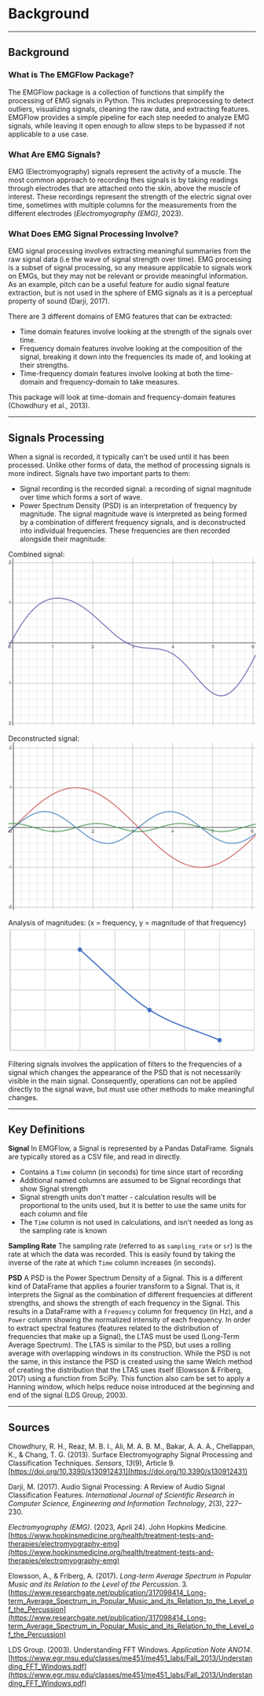 # Background

---

## Background

### What is The EMGFlow Package?

The EMGFlow package is a collection of functions that simplify the processing of EMG signals in Python. This includes preprocessing to detect outliers, visualizing signals, cleaning the raw data, and extracting features. EMGFlow provides a simple pipeline for each step needed to analyze EMG signals, while leaving it open enough to allow steps to be bypassed if not applicable to a use case.

### What Are EMG Signals?

EMG (Electromyography) signals represent the activity of a muscle. The most common approach to recording thes signals is by taking readings through electrodes that are attached onto the skin, above the muscle of interest. These recordings represent the strength of the electric signal over time, sometimes with multiple columns for the measurements from the different electrodes (_Electromyography (EMG)_, 2023).

### What Does EMG Signal Processing Involve?

EMG signal processing involves extracting meaningful summaries from the raw signal data (i.e the wave of signal strength over time). EMG processing is a subset of signal processing, so any measure applicable to signals work on EMGs, but they may not be relevant or provide meaningful information. As an example, pitch can be a useful feature for audio signal feature extraction, but is not used in the sphere of EMG signals as it is a perceptual property of sound (Darji, 2017).

There are 3 different domains of EMG features that can be extracted:
- Time domain features involve looking at the strength of the signals over time. 
- Frequency domain features involve looking at the composition of the signal, breaking it down into the frequencies its made of, and looking at their strengths. 
- Time-frequency domain features involve looking at both the time-domain and frequency-domain to take measures. 

This package will look at time-domain and frequency-domain features (Chowdhury et al., 2013).

---

## Signals Processing

When a signal is recorded, it typically can't be used until it has been processed. Unlike other forms of data, the method of processing signals is more indirect. Signals have two important parts to them:
- Signal recording is the recorded signal: a recording of signal magnitude over time which forms a sort of wave.  
- Power Spectrum Density (PSD) is an interpretation of frequency by magnitude. The signal magnitude wave is interpreted as being formed by a combination of different frequency signals, and is deconstructed into individual frequencies. These frequencies are then recorded alongside their magnitude:

Combined signal:
![](images/SignalEx1.png)

Deconstructed signal:
![](images/SignalEx2.png)

Analysis of magnitudes: (x = frequency, y = magnitude of that frequency)
![](images/SignalEx3.png)

Filtering signals involves the application of filters to the frequencies of a signal which changes the appearance of the PSD that is not necessarily visible in the main signal. Consequently, operations can not be applied directly to the signal wave, but must use other methods to make meaningful changes.

---
## Key Definitions

**Signal**
In EMGFlow, a Signal is represented by a Pandas DataFrame. Signals are typically stored as a CSV file, and read in directly.
- Contains a `Time` column (in seconds) for time since start of recording
- Additional named columns are assumed to be Signal recordings that show Signal strength
- Signal strength units don't matter - calculation results will be proportional to the units used, but it is better to use the same units for each column and file
- The `Time` column is not used in calculations, and isn't needed as long as the sampling rate is known

**Sampling Rate**
The sampling rate (referred to as `sampling_rate` or `sr`) is the rate at which the data was recorded. This is easily found by taking the inverse of the rate at which `Time` column increases (in seconds).

**PSD**
A PSD is the Power Spectrum Density of a Signal. This is a different kind of DataFrame that applies a fourier transform to a Signal. That is, it interprets the Signal as the combination of different frequencies at different strengths, and shows the strength of each frequency in the Signal. This results in a DataFrame with a `Frequency` column for frequency (in Hz), and a `Power` column showing the normalized intensity of each frequency. In order to extract spectral features (features related to the distribution of frequencies that make up a Signal), the LTAS must be used (Long-Term Average Spectrum). The LTAS is similar to the PSD, but uses a rolling average with overlapping windows in its construction. While the PSD is not the same, in this instance the PSD is created using the same Welch method of creating the distribution that the LTAS uses itself (Elowsson & Friberg, 2017) using a function from SciPy. This function also cam be set to apply a Hanning window, which helps reduce noise introduced at the beginning and end of the signal (LDS Group, 2003).

---

## Sources

Chowdhury, R. H., Reaz, M. B. I., Ali, M. A. B. M., Bakar, A. A. A., Chellappan, K., & Chang, T. G. (2013). Surface Electromyography Signal Processing and Classification Techniques. _Sensors_, _13_(9), Article 9. [https://doi.org/10.3390/s130912431](https://doi.org/10.3390/s130912431)

Darji, M. (2017). Audio Signal Processing: A Review of Audio Signal Classification Features. _International Journal of Scientific Research in Computer Science, Engineering and Information Technology_, _2_(3), 227–230.

_Electromyography (EMG)_. (2023, April 24). John Hopkins Medicine. [https://www.hopkinsmedicine.org/health/treatment-tests-and-therapies/electromyography-emg](https://www.hopkinsmedicine.org/health/treatment-tests-and-therapies/electromyography-emg)

Elowsson, A., & Friberg, A. (2017). _Long-term Average Spectrum in Popular Music and its Relation to the Level of the Percussion_. 3. [https://www.researchgate.net/publication/317098414_Long-term_Average_Spectrum_in_Popular_Music_and_its_Relation_to_the_Level_of_the_Percussion](https://www.researchgate.net/publication/317098414_Long-term_Average_Spectrum_in_Popular_Music_and_its_Relation_to_the_Level_of_the_Percussion)

LDS Group. (2003). Understanding FFT Windows. _Application Note ANO14_. [https://www.egr.msu.edu/classes/me451/me451_labs/Fall_2013/Understanding_FFT_Windows.pdf](https://www.egr.msu.edu/classes/me451/me451_labs/Fall_2013/Understanding_FFT_Windows.pdf)

